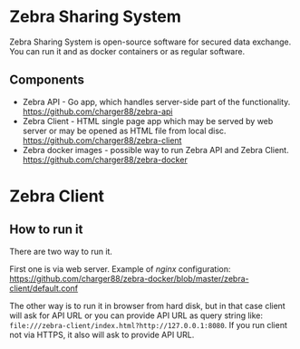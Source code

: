 # Zebra Sharing System

Zebra Sharing System is open-source software for secured data exchange. You can run it and as docker containers or as regular software. 

## Components

* Zebra API - Go app, which handles server-side part of the functionality. https://github.com/charger88/zebra-api
* Zebra Client - HTML single page app which may be served by web server or may be opened as HTML file from local disc. https://github.com/charger88/zebra-client
* Zebra docker images - possible way to run Zebra API and Zebra Client. https://github.com/charger88/zebra-docker

# Zebra Client

## How to run it

There are two way to run it. 

First one is via web server. Example of _nginx_ configuration: https://github.com/charger88/zebra-docker/blob/master/zebra-client/default.conf

The other way is to run it in browser from hard disk, but in that case client will ask for API URL or you can provide API URL as query string like: `file:///zebra-client/index.html?http://127.0.0.1:8080`. If you run client not via HTTPS, it also will ask to provide API URL.